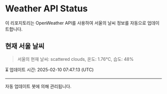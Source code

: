 
# Weather API Status

이 리포지토리는 OpenWeather API를 사용하여 서울의 날씨 정보를 자동으로 업데이트합니다.

## 현재 서울 날씨
> 서울의 현재 날씨: scattered clouds, 온도: 1.76°C, 습도: 48%

⏳ 업데이트 시간: 2025-02-10 07:47:13 (UTC)

---
자동 업데이트 봇에 의해 관리됩니다.
